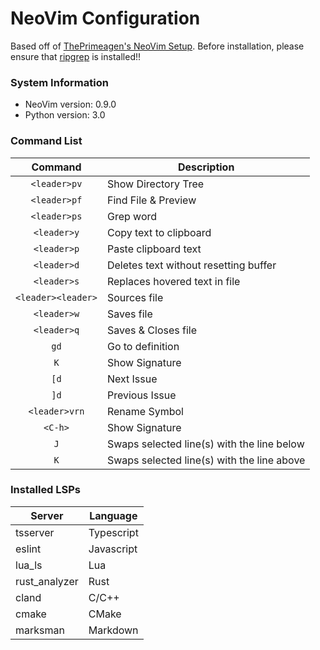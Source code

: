 # NeoVim Configuration
Based off of [ThePrimeagen's NeoVim Setup](https://github.com/ThePrimeagen/init.lua).
Before installation, please ensure that [ripgrep](https://github.com/BurntSushi/ripgrep) is installed!!

### System Information
- NeoVim version: 0.9.0
- Python version: 3.0

### Command List
| Command         | Description                                |
| :---:           | ---                                        |
| `<leader>pv`    | Show Directory Tree                        |
| `<leader>pf`    | Find File & Preview                        |
| `<leader>ps`    | Grep word                                  |
| `<leader>y`     | Copy text to clipboard                     |
| `<leader>p`     | Paste clipboard text                       |
| `<leader>d`     | Deletes text without resetting buffer      |
| `<leader>s`     | Replaces hovered text in file              |
| `<leader><leader>` | Sources file                            |
| `<leader>w`     | Saves file                                 |
| `<leader>q`     | Saves & Closes file                        |
| `gd`            | Go to definition                           |
| `K`             | Show Signature                             |
| `[d`            | Next Issue                                 |
| `]d`            | Previous Issue                             |
| `<leader>vrn`   | Rename Symbol                              |
| `<C-h>`         | Show Signature                             |
| `J`             | Swaps selected line(s) with the line below |
| `K`             | Swaps selected line(s) with the line above |

### Installed LSPs
| Server         | Language    |
| ---            | ---         |
| tsserver       | Typescript  |
| eslint         | Javascript  |
| lua_ls         | Lua         |
| rust_analyzer  | Rust        |
| cland          | C/C++       |
| cmake          | CMake       |
| marksman       | Markdown    |
